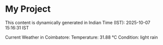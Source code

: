 # My Project

This content is dynamically generated in Indian Time (IST): 2025-10-07 15:16:31 IST


Current Weather in Coimbatore:
Temperature: 31.88 °C
Condition: light rain
